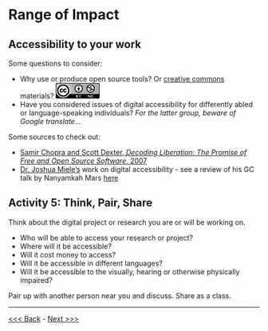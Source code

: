 # Range of Impact  

## Accessibility to your work  

Some questions to consider:  

* Why use or produce open source tools? Or [creative commons](https://creativecommons.org/) materials? ![creative commons logo followed by cc symbols for attribution and non-commercial](../images/cc2.png)  
* Have you considered issues of digital accessibility for differently abled or language-speaking individuals? *For the latter group, beware of Google translate...*  

Some sources to check out:

* [Samir Chopra and Scott Dexter, *Decoding Liberation: The Promise of Free and Open Source Software*, 2007](http://www.sci.brooklyn.cuny.edu/~bcfoss/DL/)  
* [Dr. Joshua Miele’s](http://www.ski.org/users/joshua-miele) work on digital accessibility - see a review of his GC talk by Nanyamkah Mars [here](http://dh.prattsils.org/blog/resources/event-reviews/digital-accessibility-and-the-making-of-a-meta-maker-movement-a-talk-by-dr-joshua-miele-hosted-by-gc-digital-initiatives-at-the-graduate-center-cuny-on-thursday-october-20-2016/)

## Activity 5: Think, Pair, Share  

Think about the digital project or research you are or will be working on. 

* Who will be able to access your research or project? 
* Where will it be accessible?  
* Will it cost money to access?  
* Will it be accessible in different languages?  
* Will it be accessible to the visually, hearing or otherwise physically impaired?    

Pair up with another person near you and discuss. Share as a class.  

******

[<<< Back](impact3.md) - [Next >>>](cases.md)